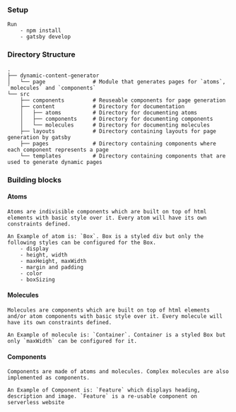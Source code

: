 ### Setup

    Run
        - npm install
        - gatsby develop

### Directory Structure
    .
    ├── dynamic-content-generator
    │   └── page               # Module that generates pages for `atoms`, `molecules` and `components`
    └── src
        ├── components         # Reuseable components for page generation
        ├── content            # Directory for documentation
        │   ├── atoms          # Directory for documenting atoms
        │   ├── components     # Directory for documenting components
        │   └── molecules      # Directory for documenting molecules
        ├── layouts            # Directory containing layouts for page generation by gatsby
        ├── pages              # Directory containing components where each component represents a page
        └── templates          # Directory containing components that are used to generate dynamic pages

### Building blocks

#### Atoms
    Atoms are indivisible components which are built on top of html elements with basic style over it. Every atom will have its own constraints defined.

    An Example of atom is: `Box`. Box is a styled div but only the following styles can be configured for the Box.
        - display
        - height, width
        - maxHeight, maxWidth
        - margin and padding
        - color
        - boxSizing

#### Molecules
    Molecules are components which are built on top of html elements and/or atom components with basic style over it. Every molecule will have its own constraints defined.

    An Example of molecule is: `Container`. Container is a styled Box but only `maxWidth` can be configured for it.

#### Components
    Components are made of atoms and molecules. Complex molecules are also implemented as components.

    An Example of Component is: `Feature` which displays heading, description and image. `Feature` is a re-usable component on serverless website
